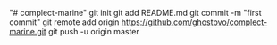 "# complect-marine"  git init git add README.md git commit -m "first commit" git remote add origin https://github.com/ghostpvo/complect-marine.git git push -u origin master
